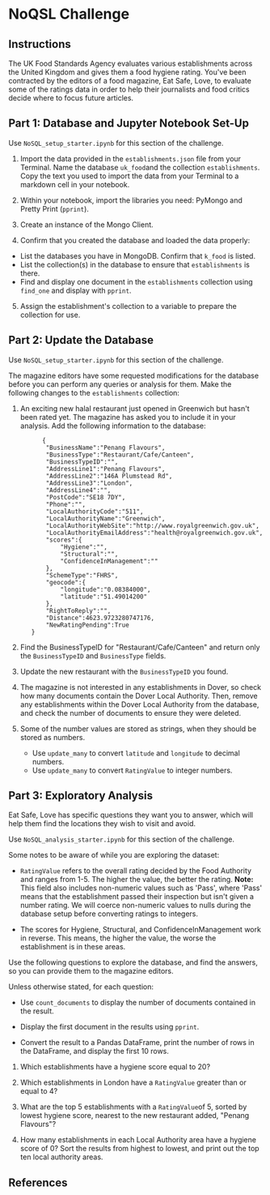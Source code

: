 # NoQSL Challenge

## Instructions
The UK Food Standards Agency evaluates various establishments across the United Kingdom and gives them a food hygiene rating. You've been contracted by the editors of a food magazine, Eat Safe, Love, to evaluate some of the ratings data in order to help their journalists and food critics decide where to focus future articles.


## Part 1: Database and Jupyter Notebook Set-Up
Use `NoSQL_setup_starter.ipynb` for this section of the challenge.

1. Import the data provided in the `establishments.json` file from your Terminal. Name the database `uk_food`and the collection `establishments`. Copy the text you used to import the data from your Terminal to a markdown cell in your notebook.

2. Within your notebook, import the libraries you need: PyMongo and Pretty Print (`pprint`).

3. Create an instance of the Mongo Client.

4. Confirm that you created the database and loaded the data properly:
  - List the databases you have in MongoDB. Confirm that `k_food` is listed.
  - List the collection(s) in the database to ensure that `establishments` is there.
  - Find and display one document in the `establishments` collection using `find_one` and display with `pprint`.

5. Assign the establishment's collection to a variable to prepare the collection for use.


## Part 2: Update the Database
Use `NoSQL_setup_starter.ipynb` for this section of the challenge.

The magazine editors have some requested modifications for the database before you can perform any queries or analysis for them. Make the following changes to the ``establishments`` collection:

1. An exciting new halal restaurant just opened in Greenwich but hasn't been rated yet. The magazine has asked you to include it in your analysis. Add the following information to the database:

             {
              "BusinessName":"Penang Flavours",
              "BusinessType":"Restaurant/Cafe/Canteen",
              "BusinessTypeID":"",
              "AddressLine1":"Penang Flavours",
              "AddressLine2":"146A Plumstead Rd",
              "AddressLine3":"London",
              "AddressLine4":"",
              "PostCode":"SE18 7DY",
              "Phone":"",
              "LocalAuthorityCode":"511",
              "LocalAuthorityName":"Greenwich",
              "LocalAuthorityWebSite":"http://www.royalgreenwich.gov.uk",
              "LocalAuthorityEmailAddress":"health@royalgreenwich.gov.uk",
              "scores":{
                  "Hygiene":"",
                  "Structural":"",
                  "ConfidenceInManagement":""
              },
              "SchemeType":"FHRS",
              "geocode":{
                  "longitude":"0.08384000",
                  "latitude":"51.49014200"
              },
              "RightToReply":"",
              "Distance":4623.9723280747176,
              "NewRatingPending":True
          }

2. Find the BusinessTypeID for "Restaurant/Cafe/Canteen" and return only the `BusinessTypeID` and `BusinessType` fields.

3. Update the new restaurant with the `BusinessTypeID` you found.

4. The magazine is not interested in any establishments in Dover, so check how many documents contain the Dover Local Authority. Then, remove any establishments within the Dover Local Authority from the database, and check the number of documents to ensure they were deleted.

5. Some of the number values are stored as strings, when they should be stored as numbers.

    - Use `update_many` to convert `latitude` and `longitude` to decimal numbers.
    - Use `update_many` to convert `RatingValue` to integer numbers.


## Part 3: Exploratory Analysis
Eat Safe, Love has specific questions they want you to answer, which will help them find the locations they wish to visit and avoid.

Use `NoSQL_analysis_starter.ipynb` for this section of the challenge.

Some notes to be aware of while you are exploring the dataset:

  - `RatingValue` refers to the overall rating decided by the Food Authority and ranges from 1-5. The higher the value, the better the rating.
        **Note:** This field also includes non-numeric values such as 'Pass', where 'Pass' means that the establishment passed their inspection but isn't given a number rating. We will coerce non-numeric values to nulls during the database setup before converting ratings to integers.
  
  - The scores for Hygiene, Structural, and ConfidenceInManagement work in reverse. This means, the higher the value, the worse the establishment is in these areas.

Use the following questions to explore the database, and find the answers, so you can provide them to the magazine editors.

Unless otherwise stated, for each question:

  - Use `count_documents` to display the number of documents contained in the result.
    
  - Display the first document in the results using `pprint`.
    
  - Convert the result to a Pandas DataFrame, print the number of rows in the DataFrame, and display the first 10 rows.

1. Which establishments have a hygiene score equal to 20?

2. Which establishments in London have a `RatingValue` greater than or equal to 4?

3. What are the top 5 establishments with a `RatingValue`of 5, sorted by lowest hygiene score, nearest to the new restaurant added, "Penang Flavours"?

4. How many establishments in each Local Authority area have a hygiene score of 0? Sort the results from highest to lowest, and print out the top ten local authority areas.  


## References
